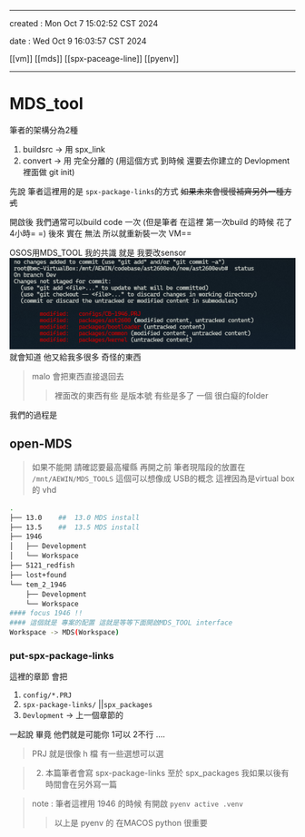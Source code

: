 -------------------------------------------------------------------------------
created	:	Mon Oct  7 15:02:52 CST 2024

date	:	Wed Oct  9 16:03:57 CST 2024

[[vm]] [[mds]] [[spx-paceage-line]] [[pyenv]]

-------------------------------------------------------------------------------

#  MDS_tool #
筆者的架構分為2種
1. buildsrc -> 用 spx_link
2. convert	->	用 完全分離的 (用這個方式 到時候 還要去你建立的 Devlopment 裡面做 git init)

先說 筆者這裡用的是 `spx-package-links`的方式
~~如果未來會慢慢補齊另外一種方式~~


開啟後 我們通常可以build code 一次
(但是筆者 在這裡 第一次build 的時候 花了 4小時= =)
後來 實在 無法 所以就重新裝一次 VM==

OSOS用MDS\_TOOL 我的共識 就是 我要改sensor
![only open mds](./pic/MDS_TOOL_open.png)
就會知道 他又給我多很多 奇怪的東西

> malo 會把東西直接退回去
>> 裡面改的東西有些 是版本號
>> 有些是多了 一個 很白癡的folder

我們的過程是

##  open-MDS ##

> 如果不能開 請確認要最高權縣
再開之前 筆者現階段的放置在
`/mnt/AEWIN/MDS_TOOLS` 這個可以想像成 USB的概念
這裡因為是virtual box的 vhd
```bash			================start================
.
├── 13.0	##  13.0 MDS install
├── 13.5	##  13.5 MDS install
├── 1946
│   ├── Development
│   └── Workspace
├── 5121_redfish
├── lost+found
└── tem_2_1946
    ├── Development
    └── Workspace
#### focus 1946 !!
#### 這個就是 專案的配置 這就是等等下面開啟MDS_TOOL interface
Workspace -> MDS(Workspace)
```

### put-spx-package-links ###
這裡的章節 會把
1. `config/*.PRJ`
2. `spx-package-links/` ||`spx_packages`
3. `Devlopment` -> 上一個章節的

一起說 畢竟 他們就是可能你 1可以 2不行 ....

> PRJ 就是很像 h 檔 有一些選想可以選

> 2. 本篇筆者會寫 spx-package-links  至於 spx_packages
> 我如果以後有時間會在另外寫一篇

> note : 筆者這裡用 1946 的時候 有開啟 `pyenv active .venv`
>> 以上是 pyenv 的 在MACOS python 很重要


